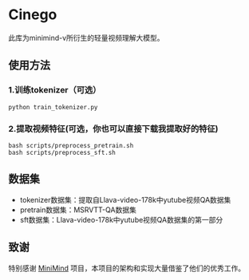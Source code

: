 # Cinego

此库为minimind-v所衍生的轻量视频理解大模型。

## 使用方法

### 1.训练tokenizer（可选）

```shell
python train_tokenizer.py
```

### 2.提取视频特征(可选，你也可以直接下载我提取好的特征)

```shell
bash scripts/preprocess_pretrain.sh
bash scripts/preprocess_sft.sh
```


## 数据集
- tokenizer数据集：提取自Llava-video-178k中yutube视频QA数据集
- pretrain数据集：MSRVTT-QA数据集
- sft数据集：Llava-video-178k中yutube视频QA数据集的第一部分

## 致谢

特别感谢 [MiniMind](https://github.com/jingyaogong/minimind-v) 项目，本项目的架构和实现大量借鉴了他们的优秀工作。